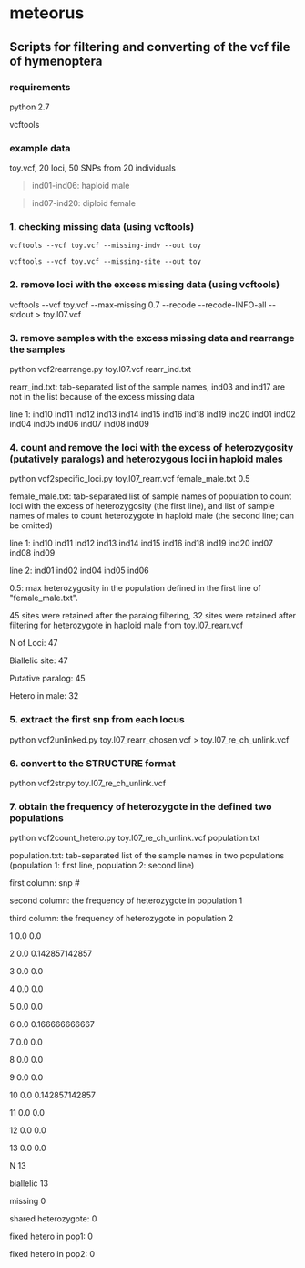 # meteorus

## Scripts for filtering and converting of the vcf file of hymenoptera

### requirements
python 2.7

vcftools

### example data
toy.vcf, 20 loci, 50 SNPs from 20 individuals

> ind01-ind06: haploid male

> ind07-ind20: diploid female

### 1. checking missing data (using vcftools)
```
vcftools --vcf toy.vcf --missing-indv --out toy

vcftools --vcf toy.vcf --missing-site --out toy
```

### 2. remove loci with the excess missing data (using vcftools)
vcftools --vcf toy.vcf --max-missing 0.7 --recode --recode-INFO-all --stdout > toy.l07.vcf

### 3. remove samples with the excess missing data and rearrange the samples
python vcf2rearrange.py toy.l07.vcf rearr_ind.txt

rearr_ind.txt: tab-separated list of the sample names, ind03 and ind17 are not in the list because of the excess missing data

line 1: ind10	ind11	ind12	ind13	ind14	ind15	ind16	ind18	ind19	ind20	ind01	ind02	ind04	ind05	ind06	ind07	ind08	ind09

### 4. count and remove the loci with the excess of heterozygosity (putatively paralogs) and heterozygous loci in haploid males
python vcf2specific_loci.py toy.l07_rearr.vcf female_male.txt 0.5

female_male.txt: tab-separated list of sample names of population to count loci with the excess of heterozygosity (the first line), and list of sample  names of males to count heterozygote in haploid male (the second line; can be omitted)

line 1: ind10	ind11	ind12	ind13	ind14	ind15	ind16	ind18	ind19	ind20	ind07	ind08	ind09

line 2: ind01	ind02	ind04	ind05	ind06

0.5: max heterozygosity in the population defined in the first line of "female_male.txt".

45 sites were retained after the paralog filtering, 32 sites were retained after filtering for heterozygote in haploid male from toy.l07_rearr.vcf
 
N of Loci: 47
 
Biallelic site: 47
 
Putative paralog: 45
 
Hetero in male: 32

### 5. extract the first snp from each locus
python vcf2unlinked.py toy.l07_rearr_chosen.vcf > toy.l07_re_ch_unlink.vcf

### 6. convert to the STRUCTURE format
python vcf2str.py toy.l07_re_ch_unlink.vcf

### 7. obtain the frequency of heterozygote in the defined two populations 
python vcf2count_hetero.py toy.l07_re_ch_unlink.vcf population.txt

population.txt: tab-separated list of the sample names in two populations (population 1: first line, population 2: second line)

first column: snp #

second column: the frequency of heterozygote in population 1

third column: the frequency of heterozygote in population 2

1 0.0 0.0

2 0.0 0.142857142857

3 0.0 0.0

4 0.0 0.0

5 0.0 0.0

6 0.0 0.166666666667

7 0.0 0.0

8 0.0 0.0

9 0.0 0.0

10 0.0 0.142857142857

11 0.0 0.0

12 0.0 0.0

13 0.0 0.0

N 13

biallelic 13

missing 0

shared heterozygote: 0

fixed hetero in pop1: 0

fixed hetero in pop2: 0
